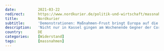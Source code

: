```yaml
---
date:          2021-03-22
redirect:      https://www.nordkurier.de/politik-und-wirtschaft/massnahmen-frust-bringt-europa-auf-die-strasse-2242868603.html
title:         Nordkurier
subtitle:      'Demonstrationen: Maßnahmen-Frust bringt Europa auf die Straße'
description:   'Nicht nur in Kassel gingen am Wochenende Gegner der Corona-Maßnahmen auf die Straße. Unsere Bildergalerie zeigt die Proteste vom 20. März in vielen europäischen Städten.'
country:       DE
categories:    [Widerstand]
tags:          [massnahmen]
---
```

